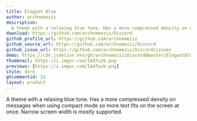```yaml
---
title: Elegant Blue
author: archnemeziz
description:
  A theme with a relaxing blue tone. Has a more compressed density on messages when using compact mode so more text fits on the screen at once. Narrow screen width is mostly supported.
download: https://github.com/archnemeziz/Discord
github_profile_url: https://github.com/archnemeziz
github_source_url: https://github.com/archnemeziz/Discord
github_issue_url: https://github.com/archnemeziz/Discord/issues
demo: https://cdn.jsdelivr.net/gh/archnemeziz/Discord@master/ElegantBlue.theme.css
thumbnail: https://i.imgur.com/IAdfuzb.png
previews: [https://i.imgur.com/IAdfuzb.png]
style: dark   
ghcommentid: 33
layout: product
---
```

A theme with a relaxing blue tone. Has a more compressed density on messages when using compact mode so more text fits on the screen at once. Narrow screen width is mostly supported.